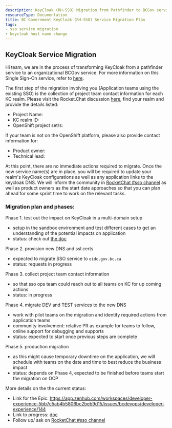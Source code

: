 ```yaml
---
description: KeyCloak (RH-SSO) Migration from Pathfinder to BCGov service
resourceType: Documentation
title: BC Government KeyCloak (RH-SSO) Service Migration Plan
tags:
- sso service migration
- keycloak host name change
---
```


## KeyCloak Service Migration

Hi team, we are in the process of transforming KeyCloak from a pathfinder service to an organizational BCGov service. For more information on this Single Sign-On service, refer to [here](https://developer.gov.bc.ca/BC-Government-SSO-Service-Definition).


The first step of the migration involving you (Application teams using the existing SSO) is the collection of project team contact information for each KC realm.  Please visit the Rocket.Chat discussion [here](to-be-generated), find your realm and provide the details listed:
- Project Name: 
- KC realm ID: 
- OpenShift project set/s: 

If your team is not on the OpenShift platform, please also provide contact information for:
- Product owner: 
- Technical lead: 

At this point, there are no immediate actions required to migrate.  Once the new service name(s) are in place, you will be required to update your realm's KeyCloak configurations as well as any application links to the keycloak DNS.  We will inform the community in [RocketChat #sso channel](https://chat.pathfinder.gov.bc.ca/channel/sso) as well as product owners as the start date approaches so that you can plan ahead for some sprint time to work on the relevant tasks.

### Migration plan and phases:
Phase 1. test out the impact on KeyCloak in a multi-domain setup
- setup in the sandbox environment and test different cases to get an understanding of the potential impacts on application
- status: check out [the doc](./kc-admin.md)

Phase 2. provision new DNS and ssl certs
- expected to migrate SSO service to `oidc.gov.bc.ca`
- status: requests in progress

Phase 3. collect project team contact information
- so that sso ops team could reach out to all teams on KC for up coming actions
- status: in progress

Phase 4. migrate DEV and TEST services to the new DNS
- work with pilot teams on the migration and identify required actions from application teams
- community involvement: relative PR as example for teams to follow, online support for debugging and supports
- status: expected to start once previous steps are complete

Phase 5. production migration
- as this might cause temporary downtime on the application, we will schedule with teams on the date and time to best reduce the business impact
- status: depends on Phase 4, expected to be finished before teams start the migration on OCP



More details on the the current status:
- Link for the Epic: https://app.zenhub.com/workspaces/developer-experience-5bb7c5ab4b5806bc2beb9d15/issues/bcdevops/developer-experience/144
- Link to progress: [doc](./kc-admin.md)
- Follow up/ ask on [RocketChat #sso channel](https://chat.pathfinder.gov.bc.ca/channel/sso)
